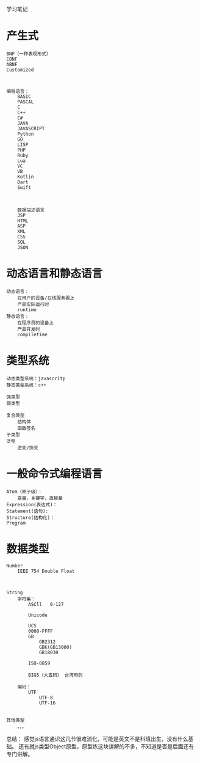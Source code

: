 学习笔记

#   产生式
    BNF（一种表现形式）
    EBNF
    ABNF
    Customized

#   
    编程语言：
        BASIC
        PASCAL
        C
        C++
        C#
        JAVA
        JAVASCRIPT
        Python
        GO
        LISP
        PHP
        Ruby
        Lua
        VC
        VB
        Kotlin
        Dart
        Swift
        


        数据描述语言
        JSP 
        HTML
        ASP
        XML
        CSS
        SQL
        JSON

#   动态语言和静态语言
    
    动态语言：
        在用户的设备/在线服务器上
        产品实际运行时
        runtime
    静态语言：
        在程序员的设备上
        产品开发时
        compiletime


#   类型系统

    动态类型系统：javascritp
    静态类型系统：c++

    强类型
    弱类型

    复合类型
        结构体
        函数签名
    子类型
    泛型
        逆变/协变

#   一般命令式编程语言

    Atom（原子级）：
        变量，关键字，直接量
    Expression(表达式)：
    Statement(语句):
    Structure(结构化)：
    Program



#   数据类型

    Number
        IEEE 754 Double Float



    String
        字符集：
            ASCll   0-127

            Unicode

            UCS
            0000-FFFF
            GB
                GB2312
                GBK(GB13000)
                GB18030

            ISO-8859

            BIG5（大五码） 台湾用的
        
        编码：
            UTF
                UTF-8
                UTF-16


    其他类型
        。。。

总结：
    感觉js语言通识这几节很难消化，可能是英文不是科班出生，没有什么基础。
    还有就js类型Object原型，原型炼这块讲解的不多，不知道是否是后面还有专门讲解。

    
